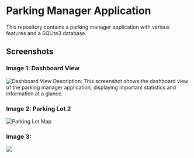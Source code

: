 # Parking Manager Application

This repository contains a parking manager application with various features and a SQLite3 database.

## Screenshots

### Image 1: Dashboard View
![Dashboard View](https://i.postimg.cc/Zn3L6Kpn/Screenshot-2024-02-09-at-10-54-28-PM.png)
Description: This screenshot shows the dashboard view of the parking manager application, displaying important statistics and information at a glance.

### Image 2: Parking Lot 2
![Parking Lot Map](https://i.postimg.cc/mZFjvVJ4/Screenshot-2024-02-09-at-10-54-36-PM.png)


### Image 3: 
![](https://i.postimg.cc/rFXjMx2r/Screenshot-2024-02-09-at-10-55-07-PM.png)


